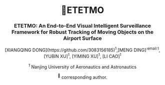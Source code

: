 <div align="center">
<h1> 🦖ETETMO </h1>
<h3>ETETMO: An End-to-End Visual Intelligent Surveillance Framework for Robust Tracking of Moving Objects on the Airport Surface</h3>
[XIANGQING DONG](https://github.com/3083156185)<sup>1</sup>,[MENG DING]<sup>:email:</sup><sup>1</sup>,[YUBIN XU]<sup>1</sup>, [YIMING XU]<sup>1</sup>, [LI CAO]<sup>1</sup> 
  
<sup>1</sup> Nanjing University of Aeronautics and Astronautics
  
<sup>:email:</sup> corresponding author.

